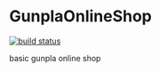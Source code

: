 # GunplaOnlineShop 
[![build status](https://github.com/GunplaOnlineShop/GunplaOnlineShop/actions?query=workflow%3A%22.NET+Core%22)](https://github.com/GunplaOnlineShop/GunplaOnlineShop/workflows/.NET%20Core/badge.svg)

basic gunpla online shop

